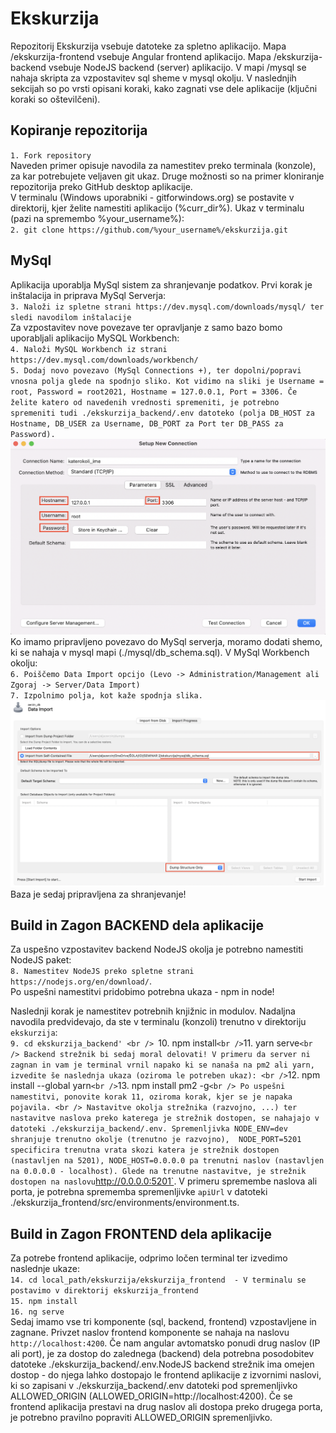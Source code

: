 # Ekskurzija

Repozitorij Ekskurzija vsebuje datoteke za spletno aplikacijo. Mapa /ekskurzija-frontend vsebuje Angular frontend aplikacijo. Mapa /ekskurzija-backend vsebuje NodeJS backend (server) aplikacijo. V mapi /mysql se nahaja skripta za vzpostavitev sql sheme v mysql okolju. 
V naslednjih sekcijah so po vrsti opisani koraki, kako zagnati vse dele aplikacije (ključni koraki so oštevilčeni).

## Kopiranje repozitorija
`1. Fork repository`
<br />
Naveden primer opisuje navodila za namestitev preko terminala (konzole), za kar potrebujete veljaven git ukaz. Druge možnosti so na primer kloniranje repozitorija preko GitHub desktop aplikacije. 
<br />
V terminalu (Windows uporabniki - gitforwindows.org) se postavite v direktorij, kjer želite namestiti aplikacijo (%curr_dir%). Ukaz v terminalu (pazi na spremembo %your_username%):
<br />
`2. git clone https://github.com/%your_username%/ekskurzija.git`

## MySql

Aplikacija uporablja MySql sistem za shranjevanje podatkov. Prvi korak je inštalacija in priprava MySql Serverja:
<br />
`3. Naloži iz spletne strani https://dev.mysql.com/downloads/mysql/ ter sledi navodilom inštalacije`
<br />
Za vzpostavitev nove povezave ter opravljanje z samo bazo bomo uporabljali aplikacijo MySQL Workbench:
<br />
`4. Naloži MySQL Workbench iz strani https://dev.mysql.com/downloads/workbench/`
<br />
`5. Dodaj novo povezavo (MySql Connections +), ter dopolni/popravi vnosna polja glede na spodnjo sliko. Kot vidimo na sliki je Username = root, Password = root2021, Hostname = 127.0.0.1, Port = 3306. Če želite katero od navedenih vrednosti spremeniti, je potrebno spremeniti tudi ./ekskurzija_backend/.env datoteko (polja DB_HOST za Hostname, DB_USER za Username, DB_PORT za Port ter DB_PASS za Password).`![Image not found!](./general_images/mysql.png?raw=true "MySqlConnection")
<br />
Ko imamo pripravljeno povezavo do MySql serverja, moramo dodati shemo, ki se nahaja v mysql mapi (./mysql/db_schema.sql). V MySql Workbench okolju:
<br />
`6. Poiščemo Data Import opcijo (Levo -> Administration/Management ali Zgoraj -> Server/Data Import)`
<br />
`7. Izpolnimo polja, kot kaže spodnja slika.`![Image not found!](./general_images/mysql_import.png?raw=true "MySqlConnection")
<br />
Baza je sedaj pripravljena za shranjevanje!

## Build in Zagon BACKEND dela aplikacije
Za uspešno vzpostavitev backend NodeJS okolja je potrebno namestiti NodeJS paket:
<br />
`8. Namestitev NodeJS preko spletne strani https://nodejs.org/en/download/`. 
<br />
Po uspešni namestitvi pridobimo potrebna ukaza - npm in node!
<br />

Naslednji korak je namestitev potrebnih knjižnic in modulov. Nadaljna navodila predvidevajo, da ste v terminalu (konzoli) trenutno v direktoriju `ekskurzija`:
<br />
`9. cd ekskurzija_backend'
<br />
`10. npm install`
<br />
`11. yarn serve`
<br />
Backend strežnik bi sedaj moral delovati! V primeru da server ni zagnan in vam je terminal vrnil napako ki se nanaša na pm2 ali yarn, izvedite še naslednja ukaza (oziroma le potreben ukaz):
<br />
`12. npm install --global yarn`
<br />
`13. npm install pm2 -g`
<br />
Po uspešni namestitvi, ponovite korak 11, oziroma korak, kjer se je napaka pojavila.
<br />
Nastavitve okolja strežnika (razvojno, ...) ter nastavitve naslova preko katerega je strežnik dostopen, se nahajajo v datoteki ./ekskurzija_backend/.env. Spremenljivka NODE_ENV=dev shranjuje trenutno okolje (trenutno je razvojno),  NODE_PORT=5201 specificira trenutna vrata skozi katera je strežnik dostopen (nastavljen na 5201), NODE_HOST=0.0.0.0 pa trenutni naslov (nastavljen na 0.0.0.0 - localhost). Glede na trenutne nastavitve, je strežnik dostopen na naslovu `http://0.0.0.0:5201`. V primeru spremembe naslova ali porta, je potrebna sprememba spremenljivke `apiUrl` v datoteki ./ekskurzija_frontend/src/environments/environment.ts.

## Build in Zagon FRONTEND dela aplikacije

Za potrebe frontend aplikacije, odprimo ločen terminal ter izvedimo naslednje ukaze:
<br />
`14. cd local_path/ekskurzija/ekskurzija_frontend  - V terminalu se postavimo v direktorij ekskurzija_frontend`
<br />
`15. npm install`
<br />
`16. ng serve`
<br />
Sedaj imamo vse tri komponente (sql, backend, frontend) vzpostavljene in zagnane. Privzet naslov frontend komponente se nahaja na naslovu `http://localhost:4200`. Če nam angular avtomatsko ponudi drug naslov (IP ali port), je za dostop do zalednega (backend) dela potrebna posodobitev datoteke ./ekskurzija_backend/.env.NodeJS backend strežnik ima omejen dostop - do njega lahko dostopajo le frontend aplikacije z izvornimi naslovi, ki so zapisani v ./ekskurzija_backend/.env datoteki pod spremenljivko ALLOWED_ORIGIN (ALLOWED_ORIGIN=http://localhost:4200). Če se frontend aplikacija prestavi na drug naslov ali dostopa preko drugega porta, je potrebno pravilno popraviti ALLOWED_ORIGIN spremenljivko.
